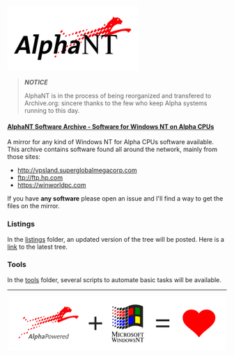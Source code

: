 <img src="https://raw.githubusercontent.com/jack23247/alphant/master/media/AlphaNT_Logo.png" alt="AlphaNT Logo" width="300" height="150">

> ***NOTICE***
>
> AlphaNT is in the process of being reorganized and transfered to Archive.org: sincere thanks to the few who keep Alpha systems running to this day.

#### [AlphaNT Software Archive - Software for Windows NT on Alpha CPUs](https://mega.nz/#F!RyAxwAzQ!K1vjCrm7nd_lwNqlE-bU9Q)
A mirror for any kind of Windows NT for Alpha CPUs software available. 
This archive contains software found all around the network, mainly from those sites:
- http://vpsland.superglobalmegacorp.com
- ftp://ftp.hp.com
- https://winworldpc.com

If you have **any software** please open an issue and I'll find a way to get the files on the mirror.

### Listings
In the [listings](./tree) folder, an updated version of the tree will be posted.
Here is a [link](https://raw.githubusercontent.com/jack23247/alphant/master/tree/latest.txt) to the latest tree.

### Tools
In the [tools](./tools) folder, several scripts to automate basic tasks will be available. 

____
<p align="center"><img src="https://raw.githubusercontent.com/jack23247/alphant/master/media/AlphaNT_Banner.png" alt="AlphaNT Banner" width="500" height="125"></p>
